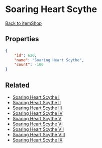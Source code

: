 # Soaring Heart Scythe

<no description available>

[Back to itemShop](../item-shops.md)

## Properties

```json
{
    "id": 620,
    "name": "Soaring Heart Scythe",
    "count": -100
}
```

## Related

- [Soaring Heart Scythe I](../items/18690-soaring-heart-scythe-i.md)
- [Soaring Heart Scythe II](../items/18691-soaring-heart-scythe-ii.md)
- [Soaring Heart Scythe III](../items/18692-soaring-heart-scythe-iii.md)
- [Soaring Heart Scythe IV](../items/18693-soaring-heart-scythe-iv.md)
- [Soaring Heart Scythe V](../items/18694-soaring-heart-scythe-v.md)
- [Soaring Heart Scythe VI](../items/18695-soaring-heart-scythe-vi.md)
- [Soaring Heart Scythe VII](../items/18696-soaring-heart-scythe-vii.md)
- [Soaring Heart Scythe VIII](../items/18697-soaring-heart-scythe-viii.md)
- [Soaring Heart Scythe IX](../items/18698-soaring-heart-scythe-ix.md)

